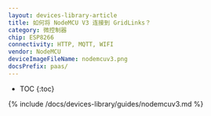```yaml
---
layout: devices-library-article
title: 如何将 NodeMCU V3 连接到 GridLinks？
category: 微控制器
chip: ESP8266
connectivity: HTTP, MQTT, WIFI
vendor: NodeMCU
deviceImageFileName: nodemcuv3.png
docsPrefix: paas/
---
```


* TOC
{:toc}

{% include /docs/devices-library/guides/nodemcuv3.md %}